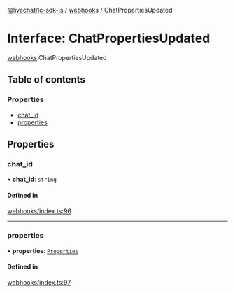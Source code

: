 [@livechat/lc-sdk-js](../README.md) / [webhooks](../modules/webhooks.md) / ChatPropertiesUpdated

# Interface: ChatPropertiesUpdated

[webhooks](../modules/webhooks.md).ChatPropertiesUpdated

## Table of contents

### Properties

- [chat\_id](webhooks.ChatPropertiesUpdated.md#chat_id)
- [properties](webhooks.ChatPropertiesUpdated.md#properties)

## Properties

### chat\_id

• **chat\_id**: `string`

#### Defined in

[webhooks/index.ts:96](https://github.com/livechat/lc-sdk-js/blob/7431f2f/src/webhooks/index.ts#L96)

___

### properties

• **properties**: [`Properties`](objects.Properties.md)

#### Defined in

[webhooks/index.ts:97](https://github.com/livechat/lc-sdk-js/blob/7431f2f/src/webhooks/index.ts#L97)
